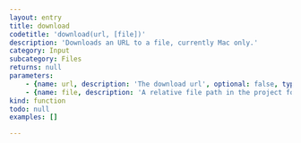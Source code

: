 ```yaml
---
layout: entry
title: download
codetitle: 'download(url, [file])'
description: 'Downloads an URL to a file, currently Mac only.'
category: Input
subcategory: Files
returns: null
parameters:
    - {name: url, description: 'The download url', optional: false, type: [String]}
    - {name: file, description: 'A relative file path in the project folder or a File instance', optional: true, type: [null]}
kind: function
todo: null
examples: []

---
```

